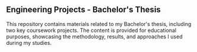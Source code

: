 ## Engineering Projects - Bachelor's Thesis
This repository contains materials related to my Bachelor's thesis, including two key coursework projects. The content is provided for educational purposes, showcasing the methodology, results, and approaches I used during my studies.





